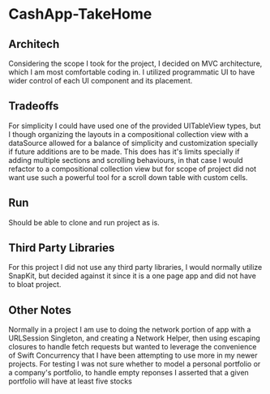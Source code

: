 # CashApp-TakeHome

## Architech

Considering the scope I took for the project, I decided on MVC architecture, which I am most comfortable coding in. I utilized programmatic UI to have wider control of each UI component and its placement.

## Tradeoffs

For simplicity I could have used one of the provided UITableView types, but I though organizing the layouts in a compositional collection view with a dataSource allowed for a balance of simplicity and customization specially if future additions are to be made. This does has it's limits specially if adding multiple sections and scrolling behaviours, in that case I would refactor to a compositional collection view but for scope of project did not want use such a powerful tool for a scroll down table with custom cells.

## Run

Should be able to clone and run project as is.

## Third Party Libraries

For this project I did not use any third party libraries, I would normally utilize SnapKit, but decided against it since it is a one page app and did not have to bloat project.

## Other Notes

Normally in a project I am use to doing the network portion of app with a URLSession Singleton, and creating a Network Helper, then using escaping closures to handle fetch requests but wanted to leverage the convenience of Swift Concurrency that I have been attempting to use more in my newer projects.
For testing I was not sure whether to model a personal portfolio or a company's portfolio, to handle empty reponses I asserted that a given portfolio will have at least five stocks
